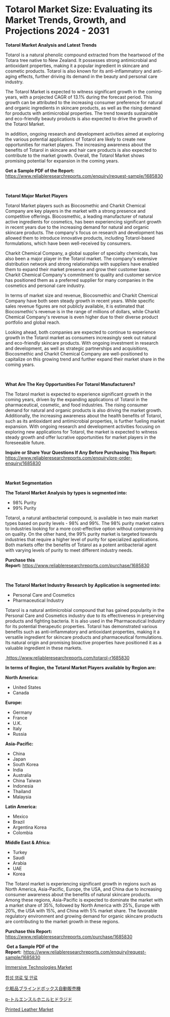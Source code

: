 <p><h1>Totarol Market Size: Evaluating its Market Trends, Growth, and Projections 2024 - 2031</h1></p><p><strong>Totarol Market Analysis and Latest Trends</strong></p>
<p><p>Totarol is a natural phenolic compound extracted from the heartwood of the Totara tree native to New Zealand. It possesses strong antimicrobial and antioxidant properties, making it a popular ingredient in skincare and cosmetic products. Totarol is also known for its anti-inflammatory and anti-aging effects, further driving its demand in the beauty and personal care industry.</p><p>The Totarol Market is expected to witness significant growth in the coming years, with a projected CAGR of 13.1% during the forecast period. This growth can be attributed to the increasing consumer preference for natural and organic ingredients in skincare products, as well as the rising demand for products with antimicrobial properties. The trend towards sustainable and eco-friendly beauty products is also expected to drive the growth of the Totarol Market.</p><p>In addition, ongoing research and development activities aimed at exploring the various potential applications of Totarol are likely to create new opportunities for market players. The increasing awareness about the benefits of Totarol in skincare and hair care products is also expected to contribute to the market growth. Overall, the Totarol Market shows promising potential for expansion in the coming years.</p></p>
<p><strong>Get a Sample PDF of the Report:&nbsp;</strong> <a href="https://www.reliableresearchreports.com/enquiry/request-sample/1685830">https://www.reliableresearchreports.com/enquiry/request-sample/1685830</a></p>
<p>&nbsp;</p>
<p><strong>Totarol Major Market Players</strong></p>
<p><p>Totarol Market players such as Biocosmethic and Charkit Chemical Company are key players in the market with a strong presence and competitive offerings. Biocosmethic, a leading manufacturer of natural active ingredients for cosmetics, has been experiencing significant growth in recent years due to the increasing demand for natural and organic skincare products. The company's focus on research and development has allowed them to introduce innovative products, including Totarol-based formulations, which have been well-received by consumers.</p><p>Charkit Chemical Company, a global supplier of specialty chemicals, has also been a major player in the Totarol market. The company's extensive distribution network and strong relationships with suppliers have enabled them to expand their market presence and grow their customer base. Charkit Chemical Company's commitment to quality and customer service has positioned them as a preferred supplier for many companies in the cosmetics and personal care industry.</p><p>In terms of market size and revenue, Biocosmethic and Charkit Chemical Company have both seen steady growth in recent years. While specific sales revenue figures are not publicly available, it is estimated that Biocosmethic's revenue is in the range of millions of dollars, while Charkit Chemical Company's revenue is even higher due to their diverse product portfolio and global reach.</p><p>Looking ahead, both companies are expected to continue to experience growth in the Totarol market as consumers increasingly seek out natural and eco-friendly skincare products. With ongoing investment in research and development, as well as strategic partnerships and acquisitions, Biocosmethic and Charkit Chemical Company are well-positioned to capitalize on this growing trend and further expand their market share in the coming years.</p></p>
<p>&nbsp;</p>
<p><strong>What Are The Key Opportunities For Totarol Manufacturers?</strong></p>
<p><p>The Totarol market is expected to experience significant growth in the coming years, driven by the expanding applications of Totarol in the pharmaceutical, cosmetic, and food industries. The rising consumer demand for natural and organic products is also driving the market growth. Additionally, the increasing awareness about the health benefits of Totarol, such as its antioxidant and antimicrobial properties, is further fueling market expansion. With ongoing research and development activities focusing on exploring new applications for Totarol, the market is expected to witness steady growth and offer lucrative opportunities for market players in the foreseeable future.</p></p>
<p><strong>Inquire or Share Your Questions If Any Before Purchasing This Report:</strong> <a href="https://www.reliableresearchreports.com/enquiry/pre-order-enquiry/1685830">https://www.reliableresearchreports.com/enquiry/pre-order-enquiry/1685830</a></p>
<p>&nbsp;</p>
<p><strong>Market Segmentation</strong></p>
<p><strong>The Totarol Market Analysis by types is segmented into:</strong></p>
<p><ul><li>98% Purity</li><li>99% Purity</li></ul></p>
<p><p>Totarol, a natural antibacterial compound, is available in two main market types based on purity levels - 98% and 99%. The 98% purity market caters to industries looking for a more cost-effective option without compromising on quality. On the other hand, the 99% purity market is targeted towards industries that require a higher level of purity for specialized applications. Both markets offer the benefits of Totarol as a potent antibacterial agent with varying levels of purity to meet different industry needs.</p></p>
<p><strong>Purchase this Report:&nbsp;</strong><a href="https://www.reliableresearchreports.com/purchase/1685830">https://www.reliableresearchreports.com/purchase/1685830</a></p>
<p>&nbsp;</p>
<p><strong>The Totarol Market Industry Research by Application is segmented into:</strong></p>
<p><ul><li>Personal Care and Cosmetics</li><li>Pharmaceutical Industry</li></ul></p>
<p><p>Totarol is a natural antimicrobial compound that has gained popularity in the Personal Care and Cosmetics industry due to its effectiveness in preserving products and fighting bacteria. It is also used in the Pharmaceutical Industry for its potential therapeutic properties. Totarol has demonstrated various benefits such as anti-inflammatory and antioxidant properties, making it a versatile ingredient for skincare products and pharmaceutical formulations. Its natural origin and promising bioactive properties have positioned it as a valuable ingredient in these markets.</p></p>
<p><a href="https://www.reliableresearchreports.com/totarol-r1685830">&nbsp;https://www.reliableresearchreports.com/totarol-r1685830</a></p>
<p><strong>In terms of Region, the Totarol Market Players available by Region are:</strong></p>
<p>
    <p> <strong> North America: </strong>
        <ul>
            <li>United States</li>
            <li>Canada</li>
        </ul>
        </p> 
    <p> <strong> Europe: </strong>
        <ul>
            <li>Germany</li>
            <li>France</li>
            <li>U.K.</li>
            <li>Italy</li>
            <li>Russia</li>
        </ul>
        </p> 
    <p> <strong> Asia-Pacific: </strong>
        <ul>
            <li>China</li>
            <li>Japan</li>
            <li>South Korea</li>
            <li>India</li>
            <li>Australia</li>
            <li>China Taiwan</li>
            <li>Indonesia</li>
            <li>Thailand</li>
            <li>Malaysia</li>
        </ul>
        </p> 
    <p> <strong> Latin America: </strong>
        <ul>
            <li>Mexico</li>
            <li>Brazil</li>
            <li>Argentina Korea</li>
            <li>Colombia</li>
        </ul>
        </p> 
    <p> <strong> Middle East & Africa: </strong>
        <ul>
            <li>Turkey</li>
            <li>Saudi</li>
            <li>Arabia</li>
            <li>UAE</li>
            <li>Korea</li>
        </ul>
    </p>
    </p>
<p><p>The Totarol market is experiencing significant growth in regions such as North America, Asia-Pacific, Europe, the USA, and China due to increasing consumer awareness about the benefits of natural skincare products. Among these regions, Asia-Pacific is expected to dominate the market with a market share of 35%, followed by North America with 25%, Europe with 20%, the USA with 15%, and China with 5% market share. The favorable regulatory environment and growing demand for organic skincare products are contributing to the market growth in these regions.</p></p>
<p><strong>Purchase this Report: </strong><a href="https://www.reliableresearchreports.com/purchase/1685830">https://www.reliableresearchreports.com/purchase/1685830</a></p>
<p>&nbsp;<strong>Get a Sample PDF of the Report:&nbsp;&nbsp;</strong><a href="https://www.reliableresearchreports.com/enquiry/request-sample/1685830">https://www.reliableresearchreports.com/enquiry/request-sample/1685830</a></p>
<p><strong></strong></p>
<p><p><a href="https://github.com/mbisetmhermsr/Market-Research-Report-List-2/blob/main/immersive-technologies-market.md">Immersive Technologies Market</a></p><p><a href="https://github.com/KoleLedner/Market-Research-Report-List-1/blob/main/147255596164.md">합성 염료 및 안료</a></p><p><a href="https://github.com/qwpelcjko9242629/Market-Research-Report-List-2/blob/main/8556625102644.md">化粧品ブラインドボックス自動販売機</a></p><p><a href="https://medium.com/@elmoray21/o-toluenesulfonyl-hydrazide%E5%B8%82%E5%A0%B4-2031%E5%B9%B4%E3%81%BE%E3%81%A7%E3%81%AE%E5%8B%95%E5%90%91-%E4%BA%88%E6%B8%AC-%E7%AB%B6%E4%BA%89%E5%88%86%E6%9E%90-69479c9662aa">p-トルエンスルホニルヒドラジド</a></p><p><a href="https://github.com/cameroneffertz/Market-Research-Report-List-1/blob/main/printed-leather-market.md">Printed Leather Market</a></p></p>
